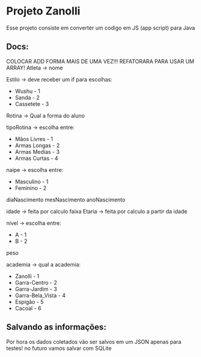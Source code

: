 # Projeto Zanolli
Esse projeto consiste em converter um codigo em JS (app script) para  Java
## Docs:
COLOCAR ADD FORMA MAIS DE UMA VEZ!!!
REFATORARA PARA USAR UM ARRAY!
Atleta -> nome

Estilo -> deve receber um if para escolhas:
* Wushu - 1
* Sanda - 2
* Cassetete - 3

Rotina -> Qual a forma do aluno

tipoRotina -> escolha entre: 
* Mãos Livres - 1
* Armas Longas - 2 
* Armas Medias - 3
* Armas Curtas - 4

naipe -> escolha entre:
* Masculino - 1
* Feminino - 2

diaNascimento 
mesNascimento
anoNascimento

idade -> feita por calculo
faixa Etaria ->  feita por calculo a partir da idade

nivel -> escolha entre:
* A - 1
* B - 2

peso

academia -> qual a academia:
* Zanolli - 1
* Garra-Centro - 2
* Garra-Jardim - 3
* Garra-Bela_Vista - 4
* Espigão - 5
* Cacoal - 6


## Salvando as informações:

Por hora os dados coletados vão ser salvos em um JSON apenas para testes! 
no futuro vamos salvar com SQLite
